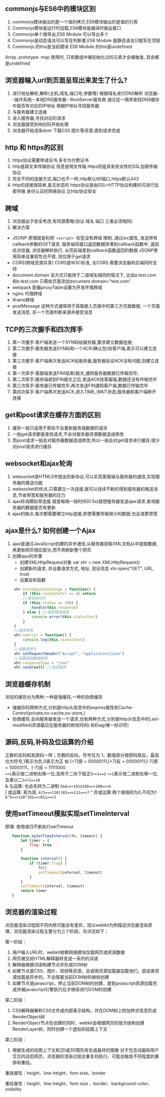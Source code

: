 <!--
 * @Author: yxh
 * @Date: 2020-08-02 23:15:50
 * @LastEditors: yxh
 * @LastEditTime: 2020-08-17 22:28:13
 * @Description: 
-->

## commonjs与ES6中的模块区别

1. commonjs模块输出的是一个值的拷贝,ES6模块输出的是值的引用
2. Commonjs模块是运行时加载,ES6模块是编译时输出接口
3. Commonjs单个值导出,ES6 Module 可以导出多个
4. Commonjs是动态语法可以写在判断里,ES6 Module 是静态语法只能写在顶层
5. Commonjs 的this是当前模块 ES6 Module 的this是undefined

Array. prototype. map 使用时, 只有数组中被初始化过的元素才会被触发, 其余都是undefined

## 浏览器输入url到页面呈现出来发生了什么?

1. 进行地址解析,解析(主机,域名,端口号,参数等) 根据域名进行DNS解析 浏览器--操作系统--本地DNS服务器--RootServer服务商 通过这一顺序查找DNS缓存中是否有对应的IP地址 根据IP地址寻找服务器
2. 与服务器建立连接
3. 进入服务器,寻找对应的请求
4. 浏览器接受到响应码开始处理
5. 浏览器开始渲染dom 下载CSS 图片等资源,直到请求完成

## http 和 https的区别

1. https协议需要申请证书,多半为付费证书
2. http是超文本传输协议 信息是明文传输 https则是具有安全性的SSL加密传输协议
3. 完全不同的连接方式,端口也不一样,http默认80端口,https默认443
4. http的连接很简单,是无状态的 https协议是由SSL+HTTP协议构建的可进行加密传输 身份认证的网络协议 比http协议安全

## 跨域

1. 浏览器出于安全考虑,有同源策略(协议 域名 端口 三者必须相同)
2. 解决方案
* JSONP 原理就是利用`` `<script>` ``标签没有跨域 限制, 通过src属性, 发送带有callback参数的GET请求, 服务端将接口返回数据拼凑到callback函数中, 返回给浏览器, 浏览器解析执行, 从而前端拿到callback函数返回的数据 JSONP使用简单且兼容性也不错, 但仅限于get请求
* CORS(跨域资源共享) CORS是W3C标准, 全CORS 需要浏览器和后端同时支持
* document.domain 该方式只能用于二级域名相同的情况下, 比如a.test.com和b.test.com 只需给页面添加document.domain="test.com"
* webpack 配置proxyTable设置为开发环境跨域
* nginx 代理跨域
* iframe跨域
* postMessage 这种方式通常用于获取嵌入页面中的第三方页面数据, 一个页面发送消息, 另一个页面判断来源并接受消息

## TCP的三次握手和四次挥手

1. 第一次握手:客户端发送一个SYN码给服务器,要求建立数据连接;
2. 第二次握手:服务器发送SYN码和一个ACK(确认包)给客户端,表示可以建立连接
3. 第三次握手:客户端再次发送ACK给服务器,服务器验证ACK没有问题,则建立连接
4. 第一次挥手:客服端发送FIN(结束)报文,通知服务器数据已传输完毕;
5. 第二次挥手:服务端收到FIN报文之后,发送ACK给客服端,数据还没有传输完毕
6. 第三次挥手:服务器已传输完毕,再次发送FIN通知客户端,数据已传输完毕
7. 第四次挥手:客户端再次发送ACK,进入TIME_WAIT状态;服务器和客户端断开连接

## get和post请求在缓存方面的区别

1. 缓存一般只适用于那些不会更新服务端数据的请求
2. 一般get请求都是查找请求,不会对服务器资源数据造成修改
3. 而post请求一般会对服务器数据造成修改,所以一般会对get请求进行缓存,很少对post请求进行缓存

## websocket和ajax轮询

1. websocket是HTML5中提出的新协议,可以实现客服端与服务器的通信,实现服务器的推送功能
2. websocket的优点,只需建立一次连接,就可以连续不断的得到服务器的推送消息,节省带宽和服务器的压力
3. ajax轮询模拟常连接 就是每隔一段时间(0.5s)就想服务器发送ajax请求,查询服务器的数据是否有更新
4. ajax的缺点,每次都需要建立http连接,即使需要传输很少的数据,也会浪费带宽  

## ajax是什么? 如何创建一个Ajax

1. ajax是通过JavaScript创建的异步通信,从服务器获取XML文档从中提取数据,再更新网页相应部分,而不用刷新整个网页
2. 创建ajax的步骤
    - 创建XMLHttpRequest对象 var xhr = new XMLHttpRequest()
    - 创建新的请求, 并设置请求方式, 地址, 验证信息 xhr.open("GET", URL, true)
    - 设置监听函数  
```js
    xhr.onreadystatechange = function() {
        if (this.readyState! == 4) return
        //请求成功时
        if (this.status == 200) {
            handle(this.response)
        } else { //请求错误信息
            console.error(this.statusText)
        }
    }
    //请求失败
    xhr.onerror = function() {
        console.log(this.statusText)
    }
    //设置请求头
    xhr.setRequestHeader("Accept", "application/json")
    //设置返回数据类型
    xhr.responseType = "json"
    xhr.send(null) //发送请求
```  
## 浏览器缓存机制   
浏览的缓存分为两种,一种是强缓存,一种的协商缓存
    

- 强缓存的两种方式,分别是http头信息中的expires属性和Cache-Control(private,no-cache,no-store,)
- 协商缓存,会向服务器发送一个请求,也有两种方式,分别是http头信息中的Last-modified(资源最后在服务器的修改时间) 和Etag(唯一标识符)

## 源码,反码,补码及位运算的介绍

正数的反码和其原码一样；负数的反码，符号位为 1，数值部分按原码取反。最高位为符号,1表示为负,0表示为正
如 [+7]原 = 00000111,[+7]反 = 00000111;[-7]原 = 10000111，[-7]反 = 11111000.  
```>>1```表示按二进制右移一位,及除于二向下取正```5>>1==2``` 
```<<1```表示按二进制左移一位,及乘以二```5<<1==10```  
& 与运算: 也会先转为二进制 ```5&4==>101$100==>100==>4```  
| 或运算: 真为真, ```6|5==>110|101==>111==>7```
^ 异或运算:两个值相同为0,不同为1 ```6^5==>110^101==>011==>3```

## 使用setTimeout模拟实现setTimeInterval

原理: 使用递归不断执行setTimeout
    

 ```js
    function mySetTimeInterval(fn, timeout) {
        let timer = {
            flag: true
        }

        function interval() {
            if (timer.flag) {
                fn()
                setTimeout(interval, timeout)
            }
        }
        setTimeout(interval, timeout)
        return timer
    }
 ```  
## 浏览器的渲染过程
浏览器渲染过程因不同内核可能会有差异，现以webkit为例描述浏览器渲染原理，浏览器渲染过程主要分为三个阶段，先详述如下：  

第一阶段：
1. 用户输入URL时，webkit依赖网络模块加载网页或资源数据
2. 网页被交给HTML解释器转变成一系列的词语
3. 解释器根据词语构建节点并形成DOM树
4. 如果节点是CSS、图片、视频等资源，会调用资源加载器加载他们，因该类资源加载是异步的，不会阻塞当前DOM树的继续创建
5. 如果节点是javascript，停止当前DOM树的创建，直到javascript资源加载完成并被javascript引擎执行后才继续进行DOM的创建  

第二阶段：
1. CSS解释器解析CSS文件成内部表示结构，并在DOM树上附加样式信息形成RenderObject树
2. RenderObject节点在创建的同时，webkit会根据网页的层次结构创建RenderLayer树，同时创建一个虚拟的绘图上下文  

第三阶段：
1. 根据生成的绘图上下文和2D或3D图形库生成最终的图像
对于包含动画和用户交互的动态网页，浏览器的渲染过程会重复的执行，可能会触发不同程度的重排和重绘。

重排属性：height、line-height、font-size、border  

重绘属性：height、line-height、font-size 、border、background-color、visibility